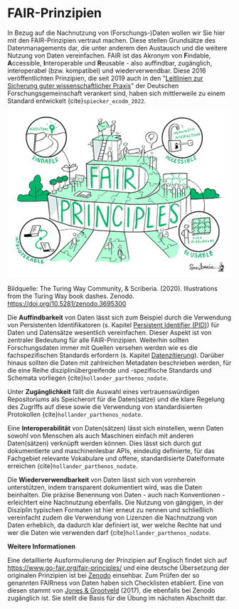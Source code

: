 # FAIR-Prinzipien

In Bezug auf die Nachnutzung von (Forschungs-)Daten wollen wir Sie hier mit den FAIR-Prinzipien vertraut machen. Diese stellen Grundsätze des Datenmanagements dar, die unter anderem den Austausch und die weitere Nutzung von Daten vereinfachen. FAIR ist das Akronym von **F**indable, **A**ccessible, **I**nteroperable und **R**eusable - also auffindbar, zugänglich, interoperabel (bzw. kompatibel) und wiederverwendbar. Diese 2016 veröffentlichten Prinzipien, die seit 2019 auch in den "[Leitlinien zur Sicherung guter wissenschaftlicher Praxis](https://www.dfg.de/resource/blob/173732/4166759430af8dc2256f0fa54e009f03/kodex-gwp-data.pdf)" der Deutschen Forschungsgemeinschaft verankert sind, haben sich mittlerweile zu einem Standard entwickelt {cite}`spiecker_ecodm_2022`.

![Fair Prinzipien](_images/fair-principles.jpg)

Bildquelle: The Turing Way Community, & Scriberia. (2020). Illustrations from the Turing Way book dashes. Zenodo. https://doi.org/10.5281/zenodo.3695300


Die **Auffindbarkeit** von Daten lässt sich zum Beispiel durch die Verwendung von Persistenten Identifikatoren (s. Kapitel [Persistent Identifier (PID)](PID)) für Daten und Datensätze wesentlich vereinfachen. Dieser Aspekt ist von zentraler Bedeutung für alle FAIR-Prinzipien. Weiterhin sollten Forschungsdaten immer mit Quellen versehen werden wie es die fachspezifischen Standards erfordern (s. Kapitel [Datenzitierung](Einleitung_Datenzitierung)). Darüber hinaus sollten die Daten mit zahlreichen Metadaten beschrieben werden, für die eine Reihe disziplinübergreifende und -spezifische Standards und Schemata vorliegen {cite}`hollander_parthenos_nodate`.

Unter **Zugänglichkeit** fällt die Auswahl eines vertrauenswürdigen Repositoriums als Speicherort für die Daten(sätze) und die klare Regelung des Zugriffs auf diese sowie die Verwendung von standardisierten Protokollen {cite}`hollander_parthenos_nodate`.

Eine **Interoperabilität** von Daten(sätzen) lässt sich einstellen, wenn Daten sowohl von Menschen als auch Maschinen einfach mit anderen Daten(sätzen) verknüpft werden können. Dies lässt sich durch gut dokumentierte und maschinenlesbar APIs, eindeutig definierte, für das Fachgebiet relevante Vokabulare und offene, standardisierte Dateiformate erreichen {cite}`hollander_parthenos_nodate`.

Die **Wiederverwendbarkeit** von Daten lässt sich von vornherein unterstützen, indem transparent dokumentiert wird, was die Daten beinhalten. Die präzise Benennung von Daten - auch nach Konventionen - erleichtert eine Nachnutzung ebenfalls. Die Nutzung von gängigen, in der Disziplin typischen Formaten ist hier erneut zu nennen und schließlich vereinfacht zudem die Verwendung von Lizenzen die Nachnutzung von Daten erheblich, da dadurch klar definiert ist, wer welche Rechte hat und wer die Daten wie verwenden darf {cite}`hollander_parthenos_nodate`.

**Weitere Informationen**

Eine detaillierte Ausformulierung der Prinzipien auf Englisch findet sich auf https://www.go-fair.org/fair-principles/ und eine deutsche Übersetzung der originalen Prinzipien ist bei [Zenodo](https://zenodo.org/records/6247015) einsehbar. 
Zum Prüfen der so genannten FAIRness von Daten haben sich Checklisten etabliert. Eine von diesen stammt von [Jones & Grootveld](https://zenodo.org/records/5111307) (2017), die ebenfalls bei Zenodo zugänglich ist. Sie stellt die Basis für die Übung im nächsten Abschnitt dar.
